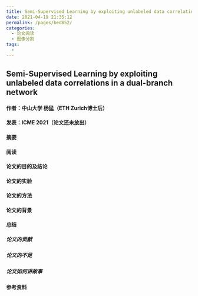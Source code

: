 ```yaml
---
title: Semi-Supervised Learning by exploiting unlabeled data correlations in a dual-branch network
date: 2021-04-19 21:35:12
permalink: /pages/bed852/
categories:
  - 论文阅读
  - 图像分割
tags:
  - 
---
```

## Semi-Supervised Learning by exploiting unlabeled data correlations in a dual-branch network

#### 作者：中山大学 杨猛（ETH Zurich博士后）

#### 发表：ICME 2021（论文还未放出）

#### 摘要



#### 阅读



#### 论文的目的及结论



#### 论文的实验



#### 论文的方法



#### 论文的背景



#### 总结

##### 论文的贡献

##### 论文的不足

##### 论文如何讲故事

#### 参考资料
